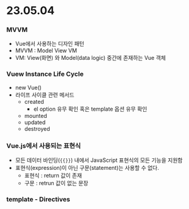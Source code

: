 # 23.05.04
### MVVM
- Vue에서 사용하는 디자인 패턴
- MVVM : Model View VM
- VM: View(화면) 와 Model(data logic) 중간에 존재하는 Vue 객체

### Vuew Instance Life Cycle
- new Vue()
- 라이프 사이클 관련 메서드
  - created
    - el option 유무 확인 혹은 template 옵션 유무 확인
  - mounted
  - updated
  - destroyed

### Vue.js에서 사용되는 표현식
- 모든 데이터 바인딩(`{{}}`) 내에서 JavaScript 표현식의 모든 기능을 지원함
- 표현식(expression)이 아닌 구문(statement)는 사용할 수 없다.
  - 표현식 : return 값이 존재
  - 구문 : retrun 값이 없는 문장

### template - Directives